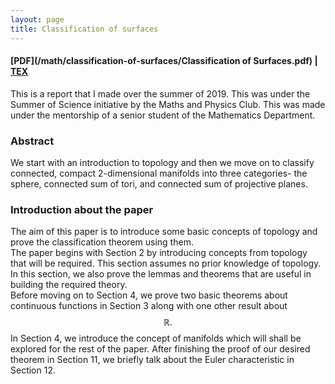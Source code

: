 ```yaml
---
layout: page
title: Classification of surfaces
---
```

#### [PDF](/math/classification-of-surfaces/Classification of Surfaces.pdf) | [TEX](https://github.com/aryamanmaithani/math/tree/master/classification-of-surfaces)
  
This is a report that I made over the summer of 2019. This was under the Summer of Science initiative by the Maths and Physics Club. This was made under the mentorship of a senior student of the Mathematics Department.

### Abstract
We start with an introduction to topology and then we move on to classify connected, compact 2-dimensional manifolds into three categories- the sphere, connected sum of tori, and connected sum of projective planes.

### Introduction about the paper
The aim of this paper is to introduce some basic concepts of topology and prove the classification theorem using them.  
The paper begins with Section 2 by introducing concepts from topology that will be required. This section assumes no prior knowledge of topology. In this section, we also prove the lemmas and theorems that are useful in building the required theory.  
Before moving on to Section 4, we prove two basic theorems about continuous functions in Section 3 along with one other result about $$\mathbb{R}.$$
In Section 4, we introduce the concept of manifolds which will shall be explored for the rest of the paper. After finishing the proof of our desired theorem in Section 11, we briefly talk about the Euler characteristic in Section 12.
